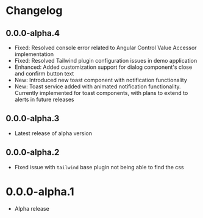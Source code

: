 # Changelog

## 0.0.0-alpha.4
- Fixed: Resolved console error related to Angular Control Value Accessor implementation
- Fixed: Resolved Tailwind plugin configuration issues in demo application
- Enhanced: Added customization support for dialog component's close and confirm button text
- New: Introduced new toast component with notification functionality
- New: Toast service added with animated notification functionality. Currently implemented for toast components, with plans to extend to alerts in future releases

## 0.0.0-alpha.3
- Latest release of alpha version

## 0.0.0-alpha.2
- Fixed issue with `tailwind` base plugin not being able to find the css

# 0.0.0-alpha.1
- Alpha release